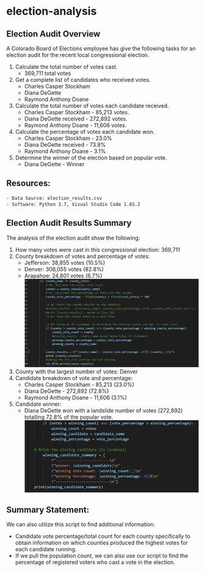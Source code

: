 # election-analysis

## Election Audit Overview
A Colorado Board of Elections employee has give the following tasks for an election audit for the recent local congressional election.

1. Calculate the total number of votes cast.
    - 369,711 total votes
2. Get a complete list of candidates who received votes.
    - Charles Casper Stockham
    - Diana DeGette
    - Raymond Anthony Doane
3. Calculate the total number of votes each candidate received.
    - Charles Casper Stockham - 85,213 votes.
    - Diana DeGette received - 272,892 votes.
    - Raymond Anthony Doane - 11,606 votes.
4. Calculate the percentage of votes each candidate won.
    - Charles Casper Stockham - 23.0%
    - Diana DeGette received - 73.8% 
    - Raymond Anthony Doane - 3.1%
5. Determine the winner of the election based on popular vote.
    - Diana DeGette - Winner

## Resources:
    - Data Source: election_results.csv
    - Software: Python 3.7, Visual Studio Code 1.65.2

## Election Audit Results Summary
The analysis of the election audit show the following:
1. How many votes were cast in this congressional election: 369,711
2. County breakdown of votes and percentage of votes:
     - Jefferson: 38,855 votes (10.5%)
     - Denver: 306,055 votes (82.8%)
     - Arapahoe: 24,801 votes (6.7%)
![copy of county code](CountyCode.png)
3. County with the largest number of votes: Denver
4. Candidate breakdown of vote and percentage:
     - Charles Casper Stockham - 85,213 (23.0%)
     - Diana DeGette - 272,892 (72.8%)
     - Raymond Anthony Doane - 11,606 (3.1%)
5. Candidate winner:
     - Diana DeGette won with a landslide number of votes (272,892) totalling 72.8% of the popular vote.
![Winning Candidate code](WinningCandidate.png)
    
## Summary Statement: 
We can also utilize this script to find additional information: 
   - Candidate vote percentage/total count for each county specifically to obtain information on which counties produced the highest votes for each candidate running. 
   - If we pull the population count, we can also use our script to find the percentage of registered voters who cast a vote in the election.


